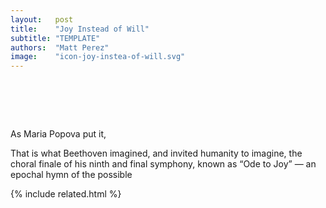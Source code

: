 ```yaml
---
layout:   post
title:    "Joy Instead of Will"
subtitle: "TEMPLATE"
authors:  "Matt Perez"
image:    "icon-joy-instea-of-will.svg"
---
```


<div style="display:none;">
 <p>That is what Beethoven imagined, and invited humanity to imagine, the choral finale of his ninth and final symphony, known as “Ode to Joy” — an epochal hymn of the possible</p>
</div>

<h1>&nbsp;</h1>
 <p>As Maria Popova put it,</p>
 <div class="_citation">
  <p>That is what Beethoven imagined, and invited humanity to imagine, the choral finale of his ninth and final symphony, known as “Ode to Joy” — an epochal hymn of the possible</p>
 </div> 
   

{% include related.html %}